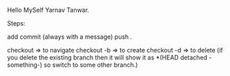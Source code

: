 Hello MySelf Yarnav Tanwar.

Steps:

add
commit (always with a message)
push
.

checkout => to navigate
checkout -b => to create
checkout -d => to delete (if you delete the existing branch then it will show it as *(HEAD detached -something-) 
                so switch to some other branch.)